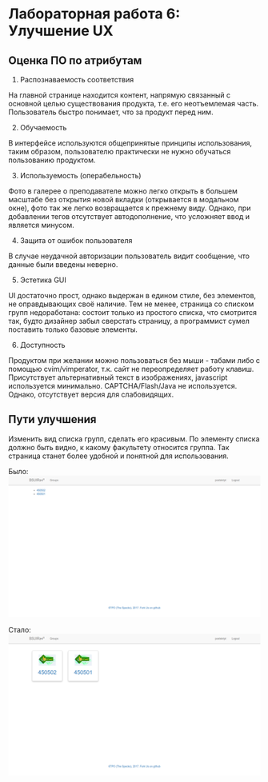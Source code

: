 # Лабораторная работа 6: Улучшение UX

## Оценка ПО по атрибутам

1. Распознаваемость соответствия

На главной странице находится контент, напрямую связанный с основной целью 
существования продукта, т.е. его неотъемлемая часть. Пользователь быстро 
понимает, что за продукт перед ним.

2. Обучаемость

В интерфейсе используются общепринятые принципы использования, таким образом,
пользователю практически не нужно обучаться пользованию продуктом.

3. Используемость (операбельность)

Фото в галерее о преподавателе можно легко открыть в большем масштабе без 
открытия новой вкладки (открывается в модальном окне), фото так же легко 
возвращается к прежнему виду. Однако, при добавлении тегов отсутствует 
автодополнение, что усложняет ввод и является минусом.

4. Защита от ошибок пользователя

В случае неудачной авторизации пользователь видит сообщение, что данные были 
введены неверно.

5. Эстетика GUI

UI достаточно прост, однако выдержан в едином стиле, без элементов, не 
оправдывающих своё наличие. Тем не менее, страница со списком групп недоработана:
состоит только из простого списка, что смотрится так, будто дизайнер забыл 
сверстать страницу, а программист сумел поставить только базовые элементы.

6. Доступность

Продуктом при желании можно пользоваться без мыши - табами либо с помощью 
cvim/vimperator, т.к. сайт не переопределяет работу клавиш. Присутствует 
альтернативный текст в изображениях, javascript используется минимально. 
CAPTCHA/Flash/Java не используется. Однако, отсутствует версия для слабовидящих.

## Пути улучшения

Изменить вид списка групп, сделать его красивым. По элементу списка должно быть
видно, к какому факультету относится группа. Так страница станет более удобной
и понятной для использования.

Было:
![Было](before.png)

Стало:
![Стало](after.png)
